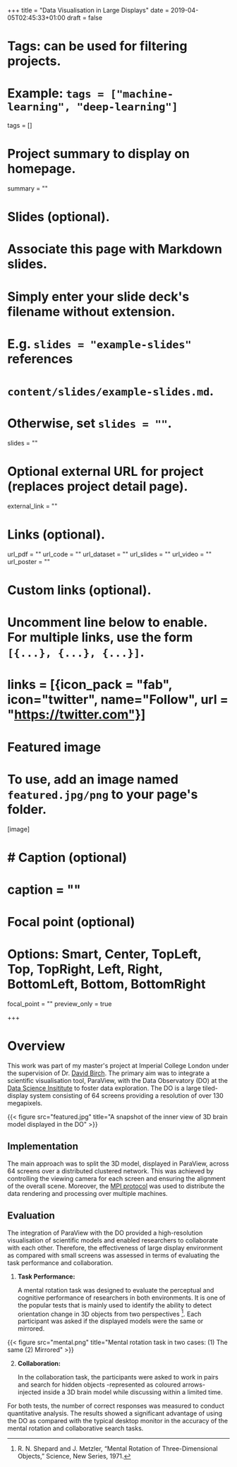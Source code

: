 +++
title = "Data Visualisation in Large Displays"
date = 2019-04-05T02:45:33+01:00
draft = false

# Tags: can be used for filtering projects.
# Example: `tags = ["machine-learning", "deep-learning"]`
tags = []

# Project summary to display on homepage.
summary = ""

# Slides (optional).
#   Associate this page with Markdown slides.
#   Simply enter your slide deck's filename without extension.
#   E.g. `slides = "example-slides"` references 
#   `content/slides/example-slides.md`.
#   Otherwise, set `slides = ""`.
slides = ""

# Optional external URL for project (replaces project detail page).
external_link = ""

# Links (optional).
url_pdf = ""
url_code = ""
url_dataset = ""
url_slides = ""
url_video = ""
url_poster = ""

# Custom links (optional).
#   Uncomment line below to enable. For multiple links, use the form `[{...}, {...}, {...}]`.
# links = [{icon_pack = "fab", icon="twitter", name="Follow", url = "https://twitter.com"}]

# Featured image
# To use, add an image named `featured.jpg/png` to your page's folder. 
[image]
#  # Caption (optional)
#  caption = ""

  # Focal point (optional)
  # Options: Smart, Center, TopLeft, Top, TopRight, Left, Right, BottomLeft, Bottom, BottomRight
  focal_point = ""
  preview_only = true

+++
# Overview
This work was part of my master's project at Imperial College London under the supervision of Dr. [David Birch](https://scholar.google.co.uk/citations?hl=en&user=0w0rO70AAAAJ). The primary aim was to integrate a scientific visualisation tool, ParaView, with the Data Observatory (DO) at the [Data Science Insititute](https://www.imperial.ac.uk/data-science/data-observatory/) to foster data exploration. The DO is a large tiled-display system consisting of 64 screens providing a resolution of over 130 megapixels. 

{{< figure src="featured.jpg" title="A snapshot of the inner view of 3D brain model displayed in the DO" >}}

## Implementation
The main approach was to split the 3D model, displayed in ParaView, across 64 screens over a distributed clustered network. This was achieved by controlling the viewing camera for each screen and ensuring the alignment of the overall scene. Moreover, the [MPI protocol](https://en.wikipedia.org/wiki/Message_Passing_Interface) was used to distribute the data rendering and processing over multiple machines.

## Evaluation
The integration of ParaView with the DO provided a high-resolution visualisation of scientific models and enabled researchers to collaborate with each other. Therefore, the effectiveness of large display environment as compared with small screens was assessed in terms of evaluating the task performance and collaboration.

1. **Task Performance:**

    A mental rotation task was designed to evaluate the perceptual and cognitive performance of researchers in both environments. It is one of the popular tests that is mainly used to identify the ability to detect orientation change in 3D objects from two perspectives [^1]. Each participant was asked if the displayed models were the same or mirrored.
[^1]: R. N. Shepard and J. Metzler, “Mental Rotation of Three-Dimensional Objects,” Science, New Series, 1971. 

{{< figure src="mental.png" title="Mental rotation task in two cases: (1) The same (2) Mirrored" >}}

2. **Collaboration:**

    In the collaboration task, the participants were asked to work in pairs and search for hidden objects -represented as coloured arrows- injected inside a 3D brain model while discussing within a limited time. 

For both tests, the number of correct responses was measured to conduct quantitative analysis. The results showed a significant advantage of using the DO as compared with the typical desktop monitor in the accuracy of the mental rotation and collaborative search tasks.